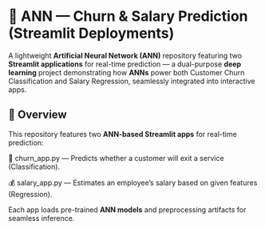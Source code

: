 # 🧠 ANN — Churn & Salary Prediction (Streamlit Deployments)
A lightweight **Artificial Neural Network (ANN)** repository featuring two **Streamlit applications** for real-time prediction — a dual-purpose **deep learning** project demonstrating how **ANNs** power both Customer Churn Classification and Salary Regression, seamlessly integrated into interactive apps.

## 🚀 Overview
This repository features two **ANN-based Streamlit apps** for real-time prediction:

🎯 churn_app.py — Predicts whether a customer will exit a service (Classification).

💰 salary_app.py — Estimates an employee’s salary based on given features (Regression).

Each app loads pre-trained **ANN models** and preprocessing artifacts for seamless inference.




